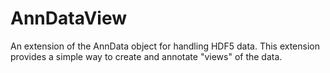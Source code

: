 # AnnDataView

An extension of the AnnData object for handling HDF5 data. 
This extension provides a simple way to create and annotate "views" of the data.
